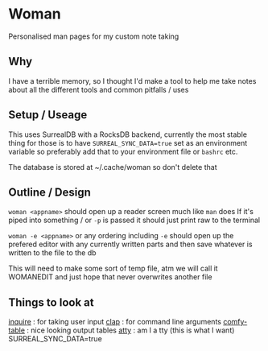# Woman

Personalised man pages for my custom note taking


## Why

I have a terrible memory, so I thought I'd make a tool to help me take notes about all the different tools and common pitfalls / uses


## Setup / Useage

This uses SurrealDB with a RocksDB backend, currently the most stable thing for those is to have `SURREAL_SYNC_DATA=true` set as an environment variable
so preferably add that to your environment file or `bashrc` etc.

The database is stored at ~/.cache/woman so don't delete that


## Outline / Design

`woman <appname>` should open up a reader screen much like `man` does
If it's piped into something / or `-p` is passed it should just print raw to the terminal

`woman -e <appname>` or any ordering including `-e` should open up the prefered editor with any currently written parts and then save whatever is written to the file to the db

This will need to make some sort of temp file, atm we will call it WOMANEDIT and just hope that never overwrites another file

## Things to look at

[inquire](https://lib.rs/crates/inquire) : for taking user input 
[clap](https://docs.rs/clap/latest/clap/) : for command line arguments
[comfy-table](https://lib.rs/crates/comfy-table) : nice looking output tables
[atty](https://crates.io/crates/atty) : am I a tty (this is what I want)
SURREAL_SYNC_DATA=true
